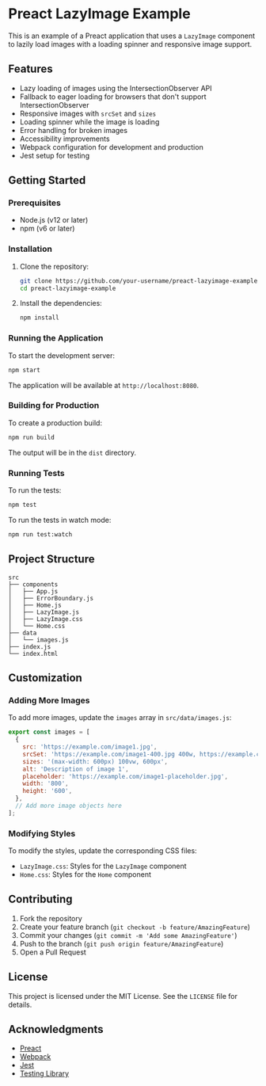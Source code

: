 # Preact LazyImage Example

This is an example of a Preact application that uses a `LazyImage` component to lazily load images with a loading spinner and responsive image support.

## Features

- Lazy loading of images using the IntersectionObserver API
- Fallback to eager loading for browsers that don't support IntersectionObserver
- Responsive images with `srcSet` and `sizes`
- Loading spinner while the image is loading
- Error handling for broken images
- Accessibility improvements
- Webpack configuration for development and production
- Jest setup for testing

## Getting Started

### Prerequisites

- Node.js (v12 or later)
- npm (v6 or later)

### Installation

1. Clone the repository:
   ```sh
   git clone https://github.com/your-username/preact-lazyimage-example.git
   cd preact-lazyimage-example
   ```

2. Install the dependencies:
   ```sh
   npm install
   ```

### Running the Application

To start the development server:
```sh
npm start
```
The application will be available at `http://localhost:8080`.

### Building for Production

To create a production build:
```sh
npm run build
```
The output will be in the `dist` directory.

### Running Tests

To run the tests:
```sh
npm test
```

To run the tests in watch mode:
```sh
npm run test:watch
```

## Project Structure

```
src
├── components
│   ├── App.js
│   ├── ErrorBoundary.js
│   ├── Home.js
│   ├── LazyImage.js
│   ├── LazyImage.css
│   └── Home.css
├── data
│   └── images.js
├── index.js
└── index.html
```

## Customization

### Adding More Images

To add more images, update the `images` array in `src/data/images.js`:

```javascript
export const images = [
  {
    src: 'https://example.com/image1.jpg',
    srcSet: 'https://example.com/image1-400.jpg 400w, https://example.com/image1-800.jpg 800w',
    sizes: '(max-width: 600px) 100vw, 600px',
    alt: 'Description of image 1',
    placeholder: 'https://example.com/image1-placeholder.jpg',
    width: '800',
    height: '600',
  },
  // Add more image objects here
];
```

### Modifying Styles

To modify the styles, update the corresponding CSS files:

- `LazyImage.css`: Styles for the `LazyImage` component
- `Home.css`: Styles for the `Home` component

## Contributing

1. Fork the repository
2. Create your feature branch (`git checkout -b feature/AmazingFeature`)
3. Commit your changes (`git commit -m 'Add some AmazingFeature'`)
4. Push to the branch (`git push origin feature/AmazingFeature`)
5. Open a Pull Request

## License

This project is licensed under the MIT License. See the `LICENSE` file for details.

## Acknowledgments

- [Preact](https://preactjs.com/)
- [Webpack](https://webpack.js.org/)
- [Jest](https://jestjs.io/)
- [Testing Library](https://testing-library.com/)

